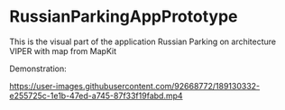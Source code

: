 # RussianParkingAppPrototype
This is the visual part of the application Russian Parking on architecture VIPER with map from MapKit

Demonstration:

https://user-images.githubusercontent.com/92668772/189130332-e255725c-1e1b-47ed-a745-87f33f19fabd.mp4
